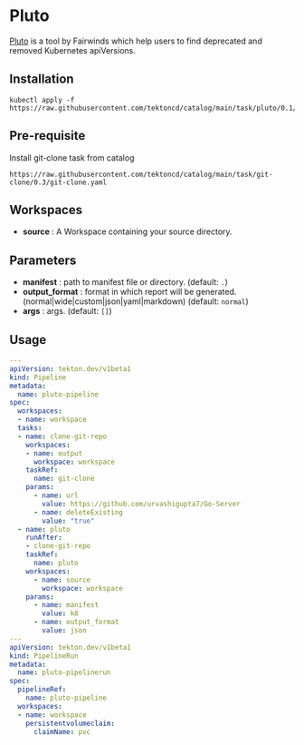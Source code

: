 # Pluto

[Pluto](https://github.com/FairwindsOps/pluto) is a tool by Fairwinds which help users to find deprecated and removed Kubernetes apiVersions.

## Installation
```
kubectl apply -f https://raw.githubusercontent.com/tektoncd/catalog/main/task/pluto/0.1/pluto.yaml
```

## Pre-requisite
Install git-clone task from catalog
```
https://raw.githubusercontent.com/tektoncd/catalog/main/task/git-clone/0.3/git-clone.yaml
```

## Workspaces
* **source** : A Workspace containing your source directory.

## Parameters
* **manifest** : path to manifest file or directory. (default: `.`)
* **output_format** : format in which report will be generated. (normal|wide|custom|json|yaml|markdown) (default: `normal`)
* **args** : args. (default: `[]`)

## Usage

```yaml
---
apiVersion: tekton.dev/v1beta1
kind: Pipeline
metadata:
  name: pluto-pipeline
spec:
  workspaces:
  - name: workspace
  tasks:
  - name: clone-git-repo
    workspaces:
    - name: output
      workspace: workspace
    taskRef:
      name: git-clone
    params:
      - name: url
        value: https://github.com/urvashigupta7/Go-Server
      - name: deleteExisting
        value: "true"
  - name: pluto
    runAfter:
    - clone-git-repo
    taskRef:
      name: pluto
    workspaces:
      - name: source
        workspace: workspace
    params:
      - name: manifest
        value: k8
      - name: output_format
        value: json
---
apiVersion: tekton.dev/v1beta1
kind: PipelineRun
metadata:
  name: pluto-pipelinerun
spec:
  pipelineRef:
    name: pluto-pipeline
  workspaces:
  - name: workspace
    persistentvolumeclaim:
      claimName: pvc